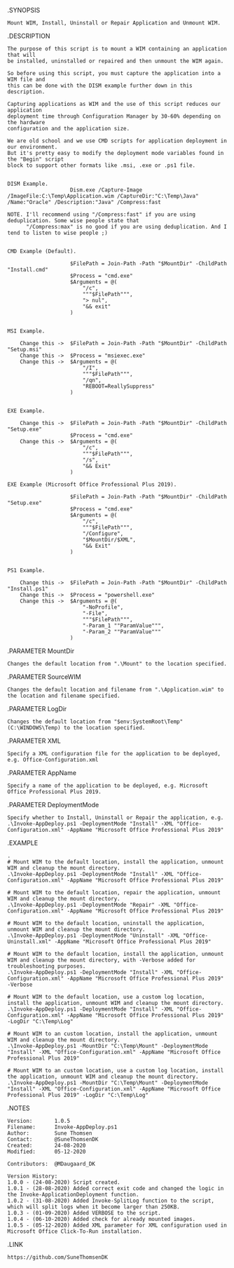 .SYNOPSIS

	Mount WIM, Install, Uninstall or Repair Application and Unmount WIM.

.DESCRIPTION

	The purpose of this script is to mount a WIM containing an application that will
	be installed, uninstalled or repaired and then unmount the WIM again.

	So before using this script, you must capture the application into a WIM file and
	this can be done with the DISM example further down in this description.

	Capturing applications as WIM and the use of this script reduces our application
	deployment time through Configuration Manager by 30-60% depending on the hardware
	configuration and the application size.

	We are old school and we use CMD scripts for application deployment in our environment.
	But it's pretty easy to modify the deployment mode variables found in the "Begin" script
	block to support other formats like .msi, .exe or .ps1 file.


	DISM Example.
	                    Dism.exe /Capture-Image /ImageFile:C:\Temp\Application.wim /CaptureDir:"C:\Temp\Java" /Name:"Oracle" /Description:"Java" /Compress:fast

	NOTE. I'll recommend using "/Compress:fast" if you are using deduplication. Some wise people state that
	      "/Compress:max" is no good if you are using deduplication. And I tend to listen to wise people ;)


	CMD Example (Default).

	                    $FilePath = Join-Path -Path "$MountDir" -ChildPath "Install.cmd"
	                    $Process = "cmd.exe"
	                    $Arguments = @(
	                        "/c",
	                        """$FilePath""",
	                        "> nul",
	                        "&& exit"
	                    )


	MSI Example.

	    Change this ->  $FilePath = Join-Path -Path "$MountDir" -ChildPath "Setup.msi"
	    Change this ->  $Process = "msiexec.exe"
	    Change this ->  $Arguments = @(
	                        "/I",
	                        """$FilePath""",
	                        "/qn",
	                        "REBOOT=ReallySuppress"
	                    )


	EXE Example.

	    Change this ->  $FilePath = Join-Path -Path "$MountDir" -ChildPath "Setup.exe"
	                    $Process = "cmd.exe"
	    Change this ->  $Arguments = @(
	                        "/c",
	                        """$FilePath""",
	                        "/s",
	                        "&& Exit"
	                    )

	EXE Example (Microsoft Office Professional Plus 2019).

	                    $FilePath = Join-Path -Path "$MountDir" -ChildPath "Setup.exe"
	                    $Process = "cmd.exe"
	                    $Arguments = @(
	                        "/c",
	                        """$FilePath""",
	                        "/Configure",
	                        "$MountDir/$XML",
	                        "&& Exit"
	                    )


	PS1 Example.

	    Change this ->  $FilePath = Join-Path -Path "$MountDir" -ChildPath "Install.ps1"
	    Change this ->  $Process = "powershell.exe"
	    Change this ->  $Arguments = @(
	                        "-NoProfile",
	                        "-File",
	                        """$FilePath""",
	                        "-Param_1 ""ParamValue""",
	                        "-Param_2 ""ParamValue"""
	                    )


.PARAMETER MountDir

	Changes the default location from ".\Mount" to the location specified.

.PARAMETER SourceWIM

	Changes the default location and filename from ".\Application.wim" to the location and filename specified.

.PARAMETER LogDir

	Changes the default location from "$env:SystemRoot\Temp" (C:\WINDOWS\Temp) to the location specified.

.PARAMETER XML

	Specify a XML configuration file for the application to be deployed, e.g. Office-Configuration.xml

.PARAMETER AppName

	Specify a name of the application to be deployed, e.g. Microsoft Office Professional Plus 2019.

.PARAMETER DeploymentMode

	Specify whether to Install, Uninstall or Repair the application, e.g. .\Invoke-AppDeploy.ps1 -DeploymentMode "Install" -XML "Office-Configuration.xml" -AppName "Microsoft Office Professional Plus 2019"

.EXAMPLE

	.
	# Mount WIM to the default location, install the application, unmount WIM and cleanup the mount directory.
	.\Invoke-AppDeploy.ps1 -DeploymentMode "Install" -XML "Office-Configuration.xml" -AppName "Microsoft Office Professional Plus 2019"

	# Mount WIM to the default location, repair the application, unmount WIM and cleanup the mount directory.
	.\Invoke-AppDeploy.ps1 -DeploymentMode "Repair" -XML "Office-Configuration.xml" -AppName "Microsoft Office Professional Plus 2019"

	# Mount WIM to the default location, uninstall the application, unmount WIM and cleanup the mount directory.
	.\Invoke-AppDeploy.ps1 -DeploymentMode "Uninstall" -XML "Office-Uninstall.xml" -AppName "Microsoft Office Professional Plus 2019"

	# Mount WIM to the default location, install the application, unmount WIM and cleanup the mount directory, with -Verbose added for troubleshooting purposes.
	.\Invoke-AppDeploy.ps1 -DeploymentMode "Install" -XML "Office-Configuration.xml" -AppName "Microsoft Office Professional Plus 2019" -Verbose

	# Mount WIM to the default location, use a custom log location, install the application, unmount WIM and cleanup the mount directory.
	.\Invoke-AppDeploy.ps1 -DeploymentMode "Install" -XML "Office-Configuration.xml" -AppName "Microsoft Office Professional Plus 2019" -LogDir "C:\Temp\Log"

	# Mount WIM to an custom location, install the application, unmount WIM and cleanup the mount directory.
	.\Invoke-AppDeploy.ps1 -MountDir "C:\Temp\Mount" -DeploymentMode "Install" -XML "Office-Configuration.xml" -AppName "Microsoft Office Professional Plus 2019"

	# Mount WIM to an custom location, use a custom log location, install the application, unmount WIM and cleanup the mount directory.
	.\Invoke-AppDeploy.ps1 -MountDir "C:\Temp\Mount" -DeploymentMode "Install" -XML "Office-Configuration.xml" -AppName "Microsoft Office Professional Plus 2019" -LogDir "C:\Temp\Log"

.NOTES

	Version:       1.0.5
	Filename:      Invoke-AppDeploy.ps1
	Author:        Sune Thomsen
	Contact:       @SuneThomsenDK
	Created:       24-08-2020
	Modified:      05-12-2020

	Contributors:  @MDaugaard_DK

	Version History:
	1.0.0 - (24-08-2020) Script created.
	1.0.1 - (28-08-2020) Added correct exit code and changed the logic in the Invoke-ApplicationDeployment function.
	1.0.2 - (31-08-2020) Added Invoke-SplitLog function to the script, which will split logs when it become larger than 250KB.
	1.0.3 - (01-09-2020) Added VERBOSE to the script.
	1.0.4 - (06-10-2020) Added check for already mounted images.
	1.0.5 - (05-12-2020) Added XML parameter for XML configuration used in Microsoft Office Click-To-Run installation.

.LINK

	https://github.com/SuneThomsenDK
